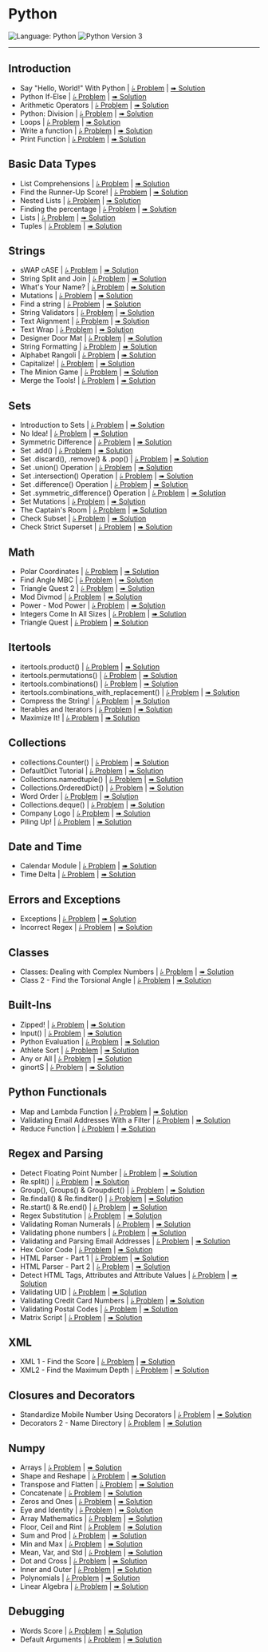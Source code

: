 # Python

![Language: Python](https://img.shields.io/badge/Language-Python-informational?style=flat-square)
![Python Version 3](https://img.shields.io/badge/Python-3-informational?logo=Python&logoColor=ffd343&style=flat-square)

---

## Introduction

* Say "Hello, World!" With Python
    | [⭞ Problem](https://www.hackerrank.com/challenges/py-hello-world)
    | [➠ Solution](./Say%20Hello%2C%20World%21%20With%20Python/solution.py)
* Python If-Else
    | [⭞ Problem](https://www.hackerrank.com/challenges/py-if-else)
    | [➠ Solution](./Python%20If-Else/solution.py)
* Arithmetic Operators
    | [⭞ Problem](https://www.hackerrank.com/challenges/python-arithmetic-operators)
    | [➠ Solution](./Arithmetic%20Operators/solution.py)
* Python: Division
    | [⭞ Problem](https://www.hackerrank.com/challenges/python-division)
    | [➠ Solution](./Python%20Division/solution.py)
* Loops
    | [⭞ Problem](https://www.hackerrank.com/challenges/python-loops)
    | [➠ Solution](./Loops/solution.py)
* Write a function
    | [⭞ Problem](https://www.hackerrank.com/challenges/write-a-function)
    | [➠ Solution](./Write%20a%20function/solution.py)
* Print Function
    | [⭞ Problem](https://www.hackerrank.com/challenges/python-print)
    | [➠ Solution](./Print%20Function/solution.py)

## Basic Data Types

* List Comprehensions
    | [⭞ Problem](https://www.hackerrank.com/challenges/list-comprehensions)
    | [➠ Solution](./List%20Comprehensions/solution.py)
* Find the Runner-Up Score!
    | [⭞ Problem](https://www.hackerrank.com/challenges/find-second-maximum-number-in-a-list)
    | [➠ Solution](./Find%20the%20Runner-Up%20Score%21/solution.py)
* Nested Lists
    | [⭞ Problem](https://www.hackerrank.com/challenges/nested-list)
    | [➠ Solution](./Nested%20Lists/solution.py)
* Finding the percentage
    | [⭞ Problem](https://www.hackerrank.com/challenges/finding-the-percentage)
    | [➠ Solution](./Finding%20the%20percentage/solution.py)
* Lists
    | [⭞ Problem](https://www.hackerrank.com/challenges/python-lists)
    | [➠ Solution](./Lists/solution.py)
* Tuples
    | [⭞ Problem](https://www.hackerrank.com/challenges/python-tuples)
    | [➠ Solution](./Tuples/solution.py)

## Strings

* sWAP cASE
    | [⭞ Problem](https://www.hackerrank.com/challenges/swap-case)
    | [➠ Solution](./sWAP%20cASE/solution.py)
* String Split and Join
    | [⭞ Problem](https://www.hackerrank.com/challenges/python-string-split-and-join)
    | [➠ Solution](./String%20Split%20and%20Join/solution.py)
* What's Your Name?
    | [⭞ Problem](https://www.hackerrank.com/challenges/whats-your-name)
    | [➠ Solution](./What%27s%20Your%20Name/solution.py)
* Mutations
    | [⭞ Problem](https://www.hackerrank.com/challenges/python-mutations)
    | [➠ Solution](./Mutations/solution.py)
* Find a string
    | [⭞ Problem](https://www.hackerrank.com/challenges/find-a-string)
    | [➠ Solution](./Find%20a%20string/solution.py)
* String Validators
    | [⭞ Problem](https://www.hackerrank.com/challenges/string-validators)
    | [➠ Solution](./String%20Validators/solution.py)
* Text Alignment
    | [⭞ Problem](https://www.hackerrank.com/challenges/text-alignment)
    | [➠ Solution](./Text%20Alignment/solution.py)
* Text Wrap
    | [⭞ Problem](https://www.hackerrank.com/challenges/text-wrap)
    | [➠ Solution](./Text%20Wrap/solution.py)
* Designer Door Mat
    | [⭞ Problem](https://www.hackerrank.com/challenges/designer-door-mat)
    | [➠ Solution](./Designer%20Door%20Mat/solution.py)
* String Formatting
    | [⭞ Problem](https://www.hackerrank.com/challenges/python-string-formatting)
    | [➠ Solution](./String%20Formatting/solution.py)
* Alphabet Rangoli
    | [⭞ Problem](https://www.hackerrank.com/challenges/alphabet-rangoli)
    | [➠ Solution](./Alphabet%20Rangoli/solution.py)
* Capitalize!
    | [⭞ Problem](https://www.hackerrank.com/challenges/capitalize)
    | [➠ Solution](./Capitalize%21/solution.py)
* The Minion Game
    | [⭞ Problem](https://www.hackerrank.com/challenges/the-minion-game)
    | [➠ Solution](./The%20Minion%20Game/solution.py)
* Merge the Tools!
    | [⭞ Problem](https://www.hackerrank.com/challenges/merge-the-tools)
    | [➠ Solution](./Merge%20the%20Tools%21/solution.py)

## Sets

* Introduction to Sets
    | [⭞ Problem](https://www.hackerrank.com/challenges/py-introduction-to-sets)
    | [➠ Solution](./Introduction%20to%20Sets/solution.py)
* No Idea!
    | [⭞ Problem](https://www.hackerrank.com/challenges/no-idea)
    | [➠ Solution](./No%20Idea%21/solution.py)
* Symmetric Difference
    | [⭞ Problem](https://www.hackerrank.com/challenges/symmetric-difference)
    | [➠ Solution](./Symmetric%20Difference/solution.py)
* Set .add()
    | [⭞ Problem](https://www.hackerrank.com/challenges/py-set-add)
    | [➠ Solution](./Set%20.add%28%29/solution.py)
* Set .discard(), .remove() & .pop()
    | [⭞ Problem](https://www.hackerrank.com/challenges/py-set-discard-remove-pop)
    | [➠ Solution](./Set%20.discard%28%29%2C%20.remove%28%29%20%26%20.pop%28%29/solution.py)
* Set .union() Operation
    | [⭞ Problem](https://www.hackerrank.com/challenges/py-set-union)
    | [➠ Solution](./Set%20.union%28%29%20Operation/solution.py)
* Set .intersection() Operation
    | [⭞ Problem](https://www.hackerrank.com/challenges/py-set-intersection-operation)
    | [➠ Solution](./Set%20.intersection%28%29%20Operation/solution.py)
* Set .difference() Operation
    | [⭞ Problem](https://www.hackerrank.com/challenges/py-set-difference-operation)
    | [➠ Solution](./Set%20.difference%28%29%20Operation/solution.py)
* Set .symmetric_difference() Operation
    | [⭞ Problem](https://www.hackerrank.com/challenges/py-set-symmetric-difference-operation)
    | [➠ Solution](./Set%20.symmetric_difference%28%29%20Operation/solution.py)
* Set Mutations
    | [⭞ Problem](https://www.hackerrank.com/challenges/py-set-mutations)
    | [➠ Solution](./Set%20Mutations/solution.py)
* The Captain's Room
    | [⭞ Problem](https://www.hackerrank.com/challenges/py-the-captains-room)
    | [➠ Solution](./The%20Captain%27s%20Room/solution.py)
* Check Subset
    | [⭞ Problem](https://www.hackerrank.com/challenges/py-check-subset)
    | [➠ Solution](./Check%20Subset/solution.py)
* Check Strict Superset
    | [⭞ Problem](https://www.hackerrank.com/challenges/py-check-strict-superset)
    | [➠ Solution](./Check%20Strict%20Superset/solution.py)

## Math

* Polar Coordinates
    | [⭞ Problem](https://www.hackerrank.com/challenges/polar-coordinates)
    | [➠ Solution](./Polar%20Coordinates/solution.py)
* Find Angle MBC
    | [⭞ Problem](https://www.hackerrank.com/challenges/find-angle)
    | [➠ Solution](./Find%20Angle%20MBC/solution.py)
* Triangle Quest 2
    | [⭞ Problem](https://www.hackerrank.com/challenges/triangle-quest-2)
    | [➠ Solution](./Triangle%20Quest%202/solution.py)
* Mod Divmod
    | [⭞ Problem](https://www.hackerrank.com/challenges/python-mod-divmod)
    | [➠ Solution](./Mod%20Divmod/solution.py)
* Power - Mod Power
    | [⭞ Problem](https://www.hackerrank.com/challenges/python-power-mod-power)
    | [➠ Solution](./Power%20-%20Mod%20Power/solution.py)
* Integers Come In All Sizes
    | [⭞ Problem](https://www.hackerrank.com/challenges/python-integers-come-in-all-sizes)
    | [➠ Solution](./Integers%20Come%20In%20All%20Sizes/solution.py)
* Triangle Quest
    | [⭞ Problem](https://www.hackerrank.com/challenges/python-quest-1)
    | [➠ Solution](./Triangle%20Quest/solution.py)

## Itertools

* itertools.product()
    | [⭞ Problem](https://www.hackerrank.com/challenges/itertools-product)
    | [➠ Solution](./itertools.product%28%29/solution.py)
* itertools.permutations()
    | [⭞ Problem](https://www.hackerrank.com/challenges/itertools-permutations)
    | [➠ Solution](./itertools.permutations%28%29/solution.py)
* itertools.combinations()
    | [⭞ Problem](https://www.hackerrank.com/challenges/itertools-combinations)
    | [➠ Solution](./itertools.combinations%28%29/solution.py)
* itertools.combinations_with_replacement()
    | [⭞ Problem](https://www.hackerrank.com/challenges/itertools-combinations-with-replacement)
    | [➠ Solution](./itertools.combinations_with_replacement%28%29/solution.py)
* Compress the String!
    | [⭞ Problem](https://www.hackerrank.com/challenges/compress-the-string)
    | [➠ Solution](./Compress%20the%20String%21/solution.py)
* Iterables and Iterators
    | [⭞ Problem](https://www.hackerrank.com/challenges/iterables-and-iterators)
    | [➠ Solution](./Iterables%20and%20Iterators/solution.py)
* Maximize It!
    | [⭞ Problem](https://www.hackerrank.com/challenges/maximize-it)
    | [➠ Solution](./Maximize%20It%21/solution.py)

## Collections

* collections.Counter()
    | [⭞ Problem](https://www.hackerrank.com/challenges/collections-counter)
    | [➠ Solution](./collections.Counter%28%29/solution.py)
* DefaultDict Tutorial
    | [⭞ Problem](https://www.hackerrank.com/challenges/defaultdict-tutorial)
    | [➠ Solution](./DefaultDict%20Tutorial/solution.py)
* Collections.namedtuple()
    | [⭞ Problem](https://www.hackerrank.com/challenges/py-collections-namedtuple)
    | [➠ Solution](./Collections.namedtuple%28%29/solution.py)
* Collections.OrderedDict()
    | [⭞ Problem](https://www.hackerrank.com/challenges/py-collections-ordereddict)
    | [➠ Solution](./Collections.OrderedDict%28%29/solution.py)
* Word Order
    | [⭞ Problem](https://www.hackerrank.com/challenges/word-order)
    | [➠ Solution](./Word%20Order/solution.py)
* Collections.deque()
    | [⭞ Problem](https://www.hackerrank.com/challenges/py-collections-deque)
    | [➠ Solution](./Collections.deque%28%29/solution.py)
* Company Logo
    | [⭞ Problem](https://www.hackerrank.com/challenges/most-commons)
    | [➠ Solution](./Company%20Logo/solution.py)
* Piling Up!
    | [⭞ Problem](https://www.hackerrank.com/challenges/piling-up)
    | [➠ Solution](./Piling%20Up%21/solution.py)

## Date and Time

* Calendar Module
    | [⭞ Problem](https://www.hackerrank.com/challenges/calendar-module)
    | [➠ Solution](./Calendar%20Module/solution.py)
* Time Delta
    | [⭞ Problem](https://www.hackerrank.com/challenges/python-time-delta)
    | [➠ Solution](./Time%20Delta/solution.py)

## Errors and Exceptions

* Exceptions
    | [⭞ Problem](https://www.hackerrank.com/challenges/exceptions)
    | [➠ Solution](./Exceptions/solution.py)
* Incorrect Regex
    | [⭞ Problem](https://www.hackerrank.com/challenges/incorrect-regex)
    | [➠ Solution](./Incorrect%20Regex/solution.py)

## Classes

* Classes: Dealing with Complex Numbers
    | [⭞ Problem](https://www.hackerrank.com/challenges/class-1-dealing-with-complex-numbers)
    | [➠ Solution](./Classes%20-%20Dealing%20with%20Complex%20Numbers/solution.py)
* Class 2 - Find the Torsional Angle
    | [⭞ Problem](https://www.hackerrank.com/challenges/class-2-find-the-torsional-angle)
    | [➠ Solution](./Class%202%20-%20Find%20the%20Torsional%20Angle/solution.py)

## Built-Ins

* Zipped!
    | [⭞ Problem](https://www.hackerrank.com/challenges/zipped)
    | [➠ Solution](./Zipped%21/solution.py)
* Input()
    | [⭞ Problem](https://www.hackerrank.com/challenges/input)
    | [➠ Solution](./Input%28%29/solution.py)
* Python Evaluation
    | [⭞ Problem](https://www.hackerrank.com/challenges/python-eval)
    | [➠ Solution](./Python%20Evaluation/solution.py)
* Athlete Sort
    | [⭞ Problem](https://www.hackerrank.com/challenges/python-sort-sort)
    | [➠ Solution](./Athlete%20Sort/solution.py)
* Any or All
    | [⭞ Problem](https://www.hackerrank.com/challenges/any-or-all)
    | [➠ Solution](./Any%20or%20All/solution.py)
* ginortS
    | [⭞ Problem](https://www.hackerrank.com/challenges/ginorts)
    | [➠ Solution](./ginortS/solution.py)

## Python Functionals

* Map and Lambda Function
    | [⭞ Problem](https://www.hackerrank.com/challenges/map-and-lambda-expression)
    | [➠ Solution](./Map%20and%20Lambda%20Function/solution.py)
* Validating Email Addresses With a Filter
    | [⭞ Problem](https://www.hackerrank.com/challenges/validate-list-of-email-address-with-filter)
    | [➠ Solution](./Validating%20Email%20Addresses%20With%20a%20Filter/solution.py)
* Reduce Function
    | [⭞ Problem](https://www.hackerrank.com/challenges/reduce-function)
    | [➠ Solution](./Reduce%20Function/solution.py)

## Regex and Parsing

* Detect Floating Point Number
    | [⭞ Problem](https://www.hackerrank.com/challenges/introduction-to-regex)
    | [➠ Solution](./Detect%20Floating%20Point%20Number/solution.py)
* Re.split()
    | [⭞ Problem](https://www.hackerrank.com/challenges/re-split)
    | [➠ Solution](./Re.split%28%29/solution.py)
* Group(), Groups() & Groupdict()
    | [⭞ Problem](https://www.hackerrank.com/challenges/re-group-groups)
    | [➠ Solution](./Group%28%29%2C%20Groups%28%29%20%26%20Groupdict%28%29/solution.py)
* Re.findall() & Re.finditer()
    | [⭞ Problem](https://www.hackerrank.com/challenges/re-findall-re-finditer)
    | [➠ Solution](./Re.findall%28%29%20%26%20Re.finditer%28%29/solution.py)
* Re.start() & Re.end()
    | [⭞ Problem](https://www.hackerrank.com/challenges/re-start-re-end)
    | [➠ Solution](./Re.start%28%29%20%26%20Re.end%28%29/solution.py)
* Regex Substitution
    | [⭞ Problem](https://www.hackerrank.com/challenges/re-sub-regex-substitution)
    | [➠ Solution](./Regex%20Substitution/solution.py)
* Validating Roman Numerals
    | [⭞ Problem](https://www.hackerrank.com/challenges/validate-a-roman-number)
    | [➠ Solution](./Validating%20Roman%20Numerals/solution.py)
* Validating phone numbers
    | [⭞ Problem](https://www.hackerrank.com/challenges/validating-the-phone-number)
    | [➠ Solution](./Validating%20phone%20numbers/solution.py)
* Validating and Parsing Email Addresses
    | [⭞ Problem](https://www.hackerrank.com/challenges/validating-named-email-addresses)
    | [➠ Solution](./Validating%20and%20Parsing%20Email%20Addresses/solution.py)
* Hex Color Code
    | [⭞ Problem](https://www.hackerrank.com/challenges/hex-color-code)
    | [➠ Solution](./Hex%20Color%20Code/solution.py)
* HTML Parser - Part 1
    | [⭞ Problem](https://www.hackerrank.com/challenges/html-parser-part-1)
    | [➠ Solution](./HTML%20Parser%20-%20Part%201/solution.py)
* HTML Parser - Part 2
    | [⭞ Problem](https://www.hackerrank.com/challenges/html-parser-part-2)
    | [➠ Solution](./HTML%20Parser%20-%20Part%202/solution.py)
* Detect HTML Tags, Attributes and Attribute Values
    | [⭞ Problem](https://www.hackerrank.com/challenges/detect-html-tags-attributes-and-attribute-values)
    | [➠ Solution](./Detect%20HTML%20Tags%2C%20Attributes%20and%20Attribute%20Values/solution.py)
* Validating UID
    | [⭞ Problem](https://www.hackerrank.com/challenges/validating-uid)
    | [➠ Solution](./Validating%20UID/solution.py)
* Validating Credit Card Numbers
    | [⭞ Problem](https://www.hackerrank.com/challenges/validating-credit-card-number)
    | [➠ Solution](./Validating%20Credit%20Card%20Numbers/solution.py)
* Validating Postal Codes
    | [⭞ Problem](https://www.hackerrank.com/challenges/validating-postalcode)
    | [➠ Solution](./Validating%20Postal%20Codes/solution.py)
* Matrix Script
    | [⭞ Problem](https://www.hackerrank.com/challenges/matrix-script)
    | [➠ Solution](./Matrix%20Script/solution.py)

## XML

* XML 1 - Find the Score
    | [⭞ Problem](https://www.hackerrank.com/challenges/xml-1-find-the-score)
    | [➠ Solution](./XML%201%20-%20Find%20the%20Score/solution.py)
* XML2 - Find the Maximum Depth
    | [⭞ Problem](https://www.hackerrank.com/challenges/xml2-find-the-maximum-depth)
    | [➠ Solution](./XML2%20-%20Find%20the%20Maximum%20Depth/solution.py)

## Closures and Decorators

* Standardize Mobile Number Using Decorators
    | [⭞ Problem](https://www.hackerrank.com/challenges/standardize-mobile-number-using-decorators)
    | [➠ Solution](./Standardize%20Mobile%20Number%20Using%20Decorators/solution.py)
* Decorators 2 - Name Directory
    | [⭞ Problem](https://www.hackerrank.com/challenges/decorators-2-name-directory)
    | [➠ Solution](./Decorators%202%20-%20Name%20Directory/solution.py)

## Numpy

* Arrays
    | [⭞ Problem](https://www.hackerrank.com/challenges/np-arrays)
    | [➠ Solution](./Arrays/solution.py)
* Shape and Reshape
    | [⭞ Problem](https://www.hackerrank.com/challenges/np-shape-reshape)
    | [➠ Solution](./Shape%20and%20Reshape/solution.py)
* Transpose and Flatten
    | [⭞ Problem](https://www.hackerrank.com/challenges/np-transpose-and-flatten)
    | [➠ Solution](./Transpose%20and%20Flatten/solution.py)
* Concatenate
    | [⭞ Problem](https://www.hackerrank.com/challenges/np-concatenate)
    | [➠ Solution](./Concatenate/solution.py)
* Zeros and Ones
    | [⭞ Problem](https://www.hackerrank.com/challenges/np-zeros-and-ones)
    | [➠ Solution](./Zeros%20and%20Ones/solution.py)
* Eye and Identity
    | [⭞ Problem](https://www.hackerrank.com/challenges/np-eye-and-identity)
    | [➠ Solution](./Eye%20and%20Identity/solution.py)
* Array Mathematics
    | [⭞ Problem](https://www.hackerrank.com/challenges/np-array-mathematics)
    | [➠ Solution](./Array%20Mathematics/solution.py)
* Floor, Ceil and Rint
    | [⭞ Problem](https://www.hackerrank.com/challenges/floor-ceil-and-rint)
    | [➠ Solution](./Floor%2C%20Ceil%20and%20Rint/solution.py)
* Sum and Prod
    | [⭞ Problem](https://www.hackerrank.com/challenges/np-sum-and-prod)
    | [➠ Solution](./Sum%20and%20Prod/solution.py)
* Min and Max
    | [⭞ Problem](https://www.hackerrank.com/challenges/np-min-and-max)
    | [➠ Solution](./Min%20and%20Max/solution.py)
* Mean, Var, and Std
    | [⭞ Problem](https://www.hackerrank.com/challenges/np-mean-var-and-std)
    | [➠ Solution](./Mean%2C%20Var%2C%20and%20Std/solution.py)
* Dot and Cross
    | [⭞ Problem](https://www.hackerrank.com/challenges/np-dot-and-cross)
    | [➠ Solution](./Dot%20and%20Cross/solution.py)
* Inner and Outer
    | [⭞ Problem](https://www.hackerrank.com/challenges/np-inner-and-outer)
    | [➠ Solution](./Inner%20and%20Outer/solution.py)
* Polynomials
    | [⭞ Problem](https://www.hackerrank.com/challenges/np-polynomials)
    | [➠ Solution](./Polynomials/solution.py)
* Linear Algebra
    | [⭞ Problem](https://www.hackerrank.com/challenges/np-linear-algebra)
    | [➠ Solution](./Linear%20Algebra/solution.py)

## Debugging

* Words Score
    | [⭞ Problem](https://www.hackerrank.com/challenges/words-score)
    | [➠ Solution](./Words%20Score/solution.py)
* Default Arguments
    | [⭞ Problem](https://www.hackerrank.com/challenges/default-arguments)
    | [➠ Solution](./Default%20Arguments/solution.py)
